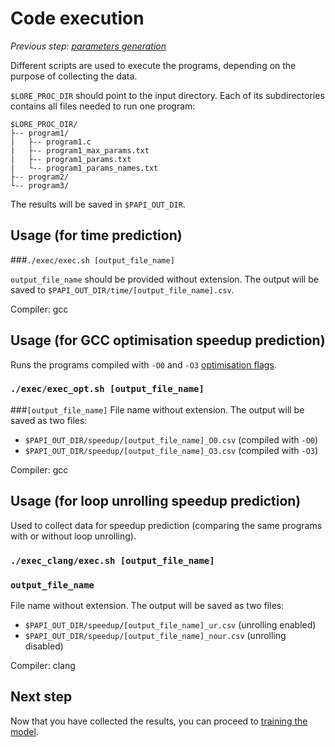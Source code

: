 # Code execution

_Previous step: [parameters generation](03_parameters_generation.md)_

Different scripts are used to execute the programs, depending on the purpose of collecting the data.

`$LORE_PROC_DIR` should point to the input directory. Each of its subdirectories contains all files needed to run one program:

```$xslt
$LORE_PROC_DIR/
├-- program1/  
|   ├-- program1.c
|   ├-- program1_max_params.txt
|   ├-- program1_params.txt
|   └-- program1_params_names.txt
├-- program2/  
└-- program3/
```

The results will be saved in `$PAPI_OUT_DIR`.

## Usage (for time prediction)

###`./exec/exec.sh [output_file_name]`

`output_file_name` should be provided without extension. The output will be saved to `$PAPI_OUT_DIR/time/[output_file_name].csv`.

Compiler: gcc


## Usage (for GCC optimisation speedup prediction)

Runs the programs compiled with `-O0` and `-O3` [optimisation flags](https://gcc.gnu.org/onlinedocs/gcc/Optimize-Options.html).

### `./exec/exec_opt.sh [output_file_name]`

###`[output_file_name]`
File name without extension. The output will be saved as two files: 

* `$PAPI_OUT_DIR/speedup/[output_file_name]_O0.csv` (compiled with `-O0`)
* `$PAPI_OUT_DIR/speedup/[output_file_name]_O3.csv` (compiled with `-O3`)

Compiler: gcc


## Usage (for loop unrolling speedup prediction)

Used to collect data for speedup prediction (comparing the same programs with or without loop unrolling).

### `./exec_clang/exec.sh [output_file_name]`

### `output_file_name` 
File name without extension. The output will be saved as two files: 

* `$PAPI_OUT_DIR/speedup/[output_file_name]_ur.csv` (unrolling enabled)
* `$PAPI_OUT_DIR/speedup/[output_file_name]_nour.csv` (unrolling disabled)

Compiler: clang


## Next step

Now that you have collected the results, you can proceed to [training the model](05_training.md).
